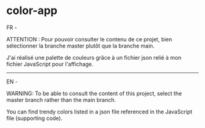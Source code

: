 # color-app

FR -

ATTENTION : Pour pouvoir consulter le contenu de ce projet, bien sélectionner la branche master plutôt que la branche main.

J'ai réalisé une palette de couleurs grâce à un fichier json relié à mon fichier JavaScript pour l'affichage.

__________

EN -

WARNING: To be able to consult the content of this project, select the master branch rather than the main branch.

You can find trendy colors listed in a json file referenced in the JavaScript file (supporting code).
